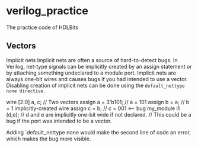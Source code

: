 # verilog_practice
The practice code of HDLBits

## Vectors
Implicit nets
Implicit nets are often a source of hard-to-detect bugs. In Verilog, net-type signals can be implicitly created by an assign statement or by attaching something undeclared to a module port. Implicit nets are always one-bit wires and causes bugs if you had intended to use a vector. Disabling creation of implicit nets can be done using the `default_nettype none directive.`

wire [2:0] a, c;   // Two vectors
assign a = 3'b101;  // a = 101
assign b = a;       // b =   1  implicitly-created wire
assign c = b;       // c = 001  <-- bug
my_module i1 (d,e); // d and e are implicitly one-bit wide if not declared.
                    // This could be a bug if the port was intended to be a vector.

Adding `default_nettype none would make the second line of code an error, which makes the bug more visible.